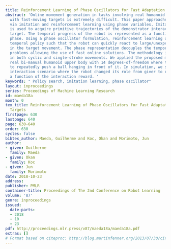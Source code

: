 ```yaml
---
title: Reinforcement Learning of Phase Oscillators for Fast Adaptation to Moving Targets
abstract: 'Online movement generation in tasks involving real humanoid robots interacting
  with fast-moving targets is extremely difficult. This paper approaches this problem
  via imitation and reinforcement learning using phase variables. Imitation learning
  is used to acquire primitive trajectories of the demonstrator interacting with the
  target. The temporal progress of the robot is represented as a function of the target’s
  phase. Using a phase oscillator formulation, reinforcement learning optimizes a
  temporal policy such that the robot can quickly react to large/unexpected changes
  in the target movement. The phase representation decouples the temporal and spatial
  problems allowing the use of fast online solutions. The methodology is applicable
  in both cyclic and single-stroke movements. We applied the proposed method on a
  real bi-manual humanoid upper body with 14 degrees-of-freedom where the robot had
  to repeatedly push a ball hanging in front of it. In simulation, we show a human-robot
  interaction scenario where the robot changed its role from giver to receiver as
  a function of the interaction reward. '
keywords: " Policy search, imitation learning, phase oscillator"
layout: inproceedings
series: Proceedings of Machine Learning Research
id: maeda18a
month: 0
tex_title: Reinforcement Learning of Phase Oscillators for Fast Adaptation to Moving
  Targets
firstpage: 630
lastpage: 640
page: 630-640
order: 630
cycles: false
bibtex_author: Maeda, Guilherme and Koc, Okan and Morimoto, Jun
author:
- given: Guilherme
  family: Maeda
- given: Okan
  family: Koc
- given: Jun
  family: Morimoto
date: 2018-10-23
address: 
publisher: PMLR
container-title: Proceedings of The 2nd Conference on Robot Learning
volume: '87'
genre: inproceedings
issued:
  date-parts:
  - 2018
  - 10
  - 23
pdf: http://proceedings.mlr.press/v87/maeda18a/maeda18a.pdf
extras: []
# Format based on citeproc: http://blog.martinfenner.org/2013/07/30/citeproc-yaml-for-bibliographies/
---
```

